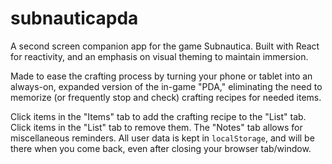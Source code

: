 # subnauticapda
A second screen companion app for the game Subnautica.
Built with React for reactivity, and an emphasis on visual theming to maintain immersion.

Made to ease the crafting process by turning your phone or tablet into an always-on, expanded version of the in-game "PDA," eliminating the need to memorize (or frequently stop and check) crafting recipes for needed items.

Click items in the "Items" tab to add the crafting recipe to the "List" tab. Click items in the "List" tab to remove them. The "Notes" tab allows for miscellaneous reminders. All user data is kept in `localStorage`, and will be there when you come back, even after closing your browser tab/window.

